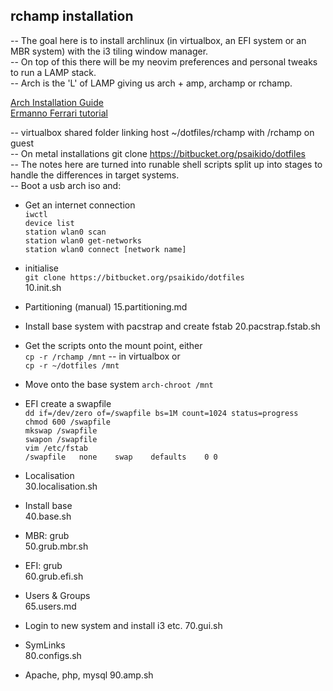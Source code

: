 ## rchamp installation

-- The goal here is to install archlinux (in virtualbox, an EFI system or an MBR system) with the i3 tiling window manager.  
-- On top of this there will be my neovim preferences and personal tweaks to run a LAMP stack.  
-- Arch is the 'L' of LAMP giving us arch + amp, archamp or rchamp.

[Arch Installation Guide](https://wiki.archlinux.org/title/Installation_guide)  
[Ermanno Ferrari tutorial](https://youtu.be/8T0vvf1xm58)  

-- virtualbox shared folder linking host ~/dotfiles/rchamp with /rchamp on guest  
-- On metal installations git clone https://bitbucket.org/psaikido/dotfiles  
-- The notes here are turned into runable shell scripts split up into stages to handle the differences in target systems.  
-- Boot a usb arch iso and:  

- Get an internet connection  
    `iwctl`  
    `device list`  
    `station wlan0 scan`  
    `station wlan0 get-networks`  
    `station wlan0 connect [network name]`  

 
- initialise  
    `git clone https://bitbucket.org/psaikido/dotfiles`  
    10.init.sh
    

- Partitioning (manual)
    15.partitioning.md


- Install base system with pacstrap and create fstab
    20.pacstrap.fstab.sh


- Get the scripts onto the mount point, either  
    `cp -r /rchamp /mnt` -- in virtualbox or   
    `cp -r ~/dotfiles /mnt`  


- Move onto the base system
    `arch-chroot /mnt`  


- EFI create a swapfile  
    `dd if=/dev/zero of=/swapfile bs=1M count=1024 status=progress`  
    `chmod 600 /swapfile`  
    `mkswap /swapfile`  
    `swapon /swapfile`  
    `vim /etc/fstab`  
    `/swapfile   none    swap    defaults    0 0`  


- Localisation  
    30.localisation.sh  


- Install base   
    40.base.sh  


- MBR: grub  
    50.grub.mbr.sh  


- EFI: grub  
    60.grub.efi.sh  


- Users & Groups  
    65.users.md


- Login to new system and install i3 etc.
    70.gui.sh


- SymLinks  
    80.configs.sh


- Apache, php, mysql
    90.amp.sh
